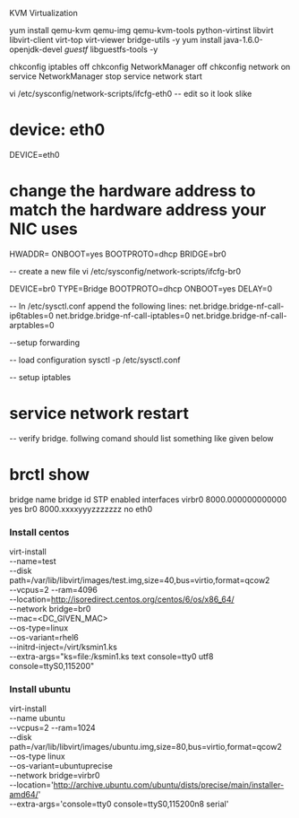 KVM Virtualization


yum install qemu-kvm qemu-img qemu-kvm-tools python-virtinst libvirt libvirt-client virt-top virt-viewer bridge-utils -y
yum install java-1.6.0-openjdk-devel  *guestf* libguestfs-tools -y


chkconfig iptables off
chkconfig NetworkManager off
chkconfig network on
service NetworkManager stop
service network start


vi /etc/sysconfig/network-scripts/ifcfg-eth0
-- edit so it look slike

# device: eth0
DEVICE=eth0
# change the hardware address to match the hardware address your NIC uses
HWADDR=<MAC>
ONBOOT=yes
BOOTPROTO=dhcp
BRIDGE=br0

-- create a new file 
vi /etc/sysconfig/network-scripts/ifcfg-br0

DEVICE=br0
TYPE=Bridge
BOOTPROTO=dhcp
ONBOOT=yes
DELAY=0


-- In /etc/sysctl.conf append the following lines: 
net.bridge.bridge-nf-call-ip6tables=0
net.bridge.bridge-nf-call-iptables=0
net.bridge.bridge-nf-call-arptables=0




--setup forwarding

-- load configuration
sysctl -p /etc/sysctl.conf


-- setup iptables

# service network restart
-- verify bridge. follwing comand should list something like given below
# brctl show
bridge name     bridge id              	 STP enabled     interfaces
virbr0        8000.000000000000       yes
br0	         8000.xxxxyyyzzzzzzz		no			eth0


### Install centos
virt-install \
--name=test \
--disk path=/var/lib/libvirt/images/test.img,size=40,bus=virtio,format=qcow2 \
--vcpus=2 --ram=4096 \
--location=http://isoredirect.centos.org/centos/6/os/x86_64/ \
--network bridge=br0 \
--mac=<DC_GIVEN_MAC> \
--os-type=linux \
--os-variant=rhel6 \
--initrd-inject=/virt/ksmin1.ks \
--extra-args="ks=file:/ksmin1.ks text console=tty0 utf8 console=ttyS0,115200" 


### Install ubuntu
virt-install \
--name ubuntu \
--vcpus=2 --ram=1024 \
--disk path=/var/lib/libvirt/images/ubuntu.img,size=80,bus=virtio,format=qcow2 \
--os-type linux \
--os-variant=ubuntuprecise \
--network bridge=virbr0 \
--location='http://archive.ubuntu.com/ubuntu/dists/precise/main/installer-amd64/' \
--extra-args='console=tty0 console=ttyS0,115200n8 serial'

